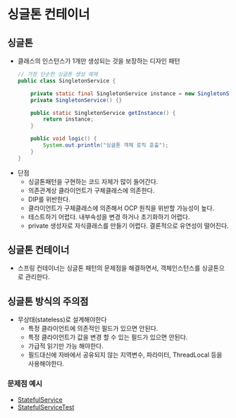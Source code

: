 싱글톤 컨테이너
============

## 싱글톤
* 클래스의 인스턴스가 1개만 생성되는 것을 보장하는 디자인 패턴
    ```java
    // 가장 단순한 싱글톤 생성 예제
    public class SingletonService {
    
        private static final SingletonService instance = new SingletonService();
        private SingletonService() {}
    
        public static SingletonService getInstance() {
            return instance;
        }
    
        public void logic() {
            System.out.println("싱글톤 객체 로직 호출");
        }
    }
    ```
* 단점
    * 싱글톤패턴을 구현하는 코드 자체가 많이 들어간다.
    * 의존관계상 클라이언트가 구체클래스에 의존한다.  
    * DIP를 위반한다. 
    * 클라이언트가 구체클래스에 의존해서 OCP 원칙을 위반할 가능성이 높다.
    * 테스트하기 어렵다. 내부속성을 변경 하거나 초기화하기 어렵다.
    * private 생성자로 자식클래스를 만들기 어렵다. 결론적으로 유연성이 떨어진다.
    
## 싱글톤 컨테이너
* 스프링 컨테이너는 싱글톤 패턴의 문제점을 해결하면서, 객체인스턴스를 싱글톤으로 관리한다.


## 싱글톤 방식의 주의점
* 무상태(stateless)로 설계해야한다
  * 특정 클라이언트에 의존적인 필드가 있으면 안된다.
  * 특정 클라이언트가 값을 변경 할 수 있는 필드가 있으면 안된다.
  * 가급적 읽기만 가능 해야한다.
  * 필드대신에 자바에서 공유되지 않는 지역변수, 파라미터, ThreadLocal 등을 사용해야한다.

### 문제점 예시  
* [StatefulService](/Core1-SPRING/src/test/java/hello/core2/singleton/StatefulService.java)   
* [StatefulServiceTest](/Core1-SPRING/src/test/java/hello/core2/singleton/StatefulServiceTest.java)
